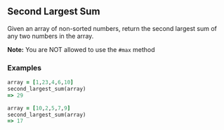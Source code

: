 ## Second Largest Sum

Given an array of non-sorted numbers, return the second largest sum of any two numbers in the array.

**Note:** You are NOT allowed to use the ```#max``` method

### Examples

```ruby
array = [1,23,4,6,10]
second_largest_sum(array)
=> 29

array = [10,2,5,7,9]
second_largest_sum(array)
=> 17
```
